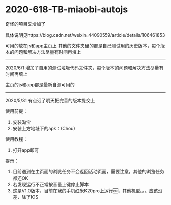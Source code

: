 # 2020-618-TB-miaobi-autojs
奇怪的项目又增加了

具体说明见https://blog.csdn.net/weixin_44090559/article/details/106461853

可用的放在js和app主页上
其他的文件夹里的都是自己测试用的历史版本，每个版本的问题和解决方法尽量有时间再填上

---
2020/6/1
增加了自用的测试垃圾代码文件夹，每个版本的问题和解决方法尽量有时间再填上

主页的js和app都是最新自测可用的


---
2020/5/31 有点迟了明天把完善的版本提交上

使用前提：
1. 安装淘宝
2. 安装上方地址下的apk：(Chou)

使用教程：
 1. 打开app即可
 
提示：
 1. 目前遇到在主页面的浏览任务不会返回活动页面，需要注意，其他的浏览任务都还OK
 2. 若发现运行不正常按音量上键停止脚本
 3. 这是V1.0版本，目前在我的手机红米K20pro上运行🆗，其他机型。。。应该没差，除了IOS
